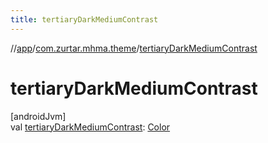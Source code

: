 ```yaml
---
title: tertiaryDarkMediumContrast
---
```

//[app](../../index.html)/[com.zurtar.mhma.theme](index.html)/[tertiaryDarkMediumContrast](tertiary-dark-medium-contrast.html)



# tertiaryDarkMediumContrast



[androidJvm]\
val [tertiaryDarkMediumContrast](tertiary-dark-medium-contrast.html): [Color](https://developer.android.com/reference/kotlin/androidx/compose/ui/graphics/Color.html)



